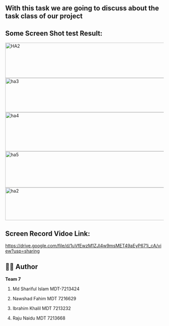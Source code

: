 ## With this task we are going to discuss about the task class of our project

## Some Screen Shot test Result:
<img width="1420" height="112" alt="HA2" src="https://github.com/user-attachments/assets/fe192d59-f4c7-48fc-ad74-df3b0591a321" />

<img width="1431" height="109" alt="ha3" src="https://github.com/user-attachments/assets/64fa6eec-43c8-488c-9ea3-29a82151c121" />


<img width="1424" height="124" alt="ha4" src="https://github.com/user-attachments/assets/a1efb971-17c7-4272-b2c3-5623b8a370ba" />

<img width="1417" height="115" alt="ha5" src="https://github.com/user-attachments/assets/aa0ee528-d910-4284-930c-3b95275370e4" />

<img width="1418" height="104" alt="ha2" src="https://github.com/user-attachments/assets/2bb1b402-124e-43bd-b3ea-bc56cd2c17ba" />


## Screen Record Vidoe Link:
https://drive.google.com/file/d/1uVfEwzM1ZJl4w9msMET49aEyP671i_cA/view?usp=sharing

## 👨‍💻 Author

**Team 7**
1. Md Shariful Islam MDT-7213424

2. Nawshad Fahim MDT 7216629

3. Ibrahim Khalil MDT 7213232

4. Raju Naidu MDT 7213668
